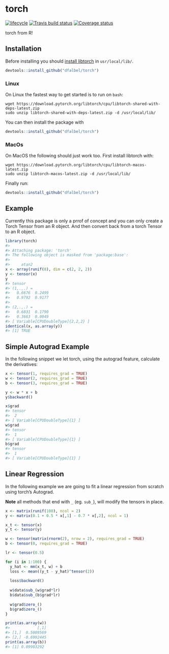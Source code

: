 
<!-- README.md is generated from README.Rmd. Please edit that file -->

# torch

[![lifecycle](https://img.shields.io/badge/lifecycle-experimental-orange.svg)](https://www.tidyverse.org/lifecycle/#experimental)
[![Travis build
status](https://travis-ci.org/dfalbel/torch.svg?branch=master)](https://travis-ci.org/dfalbel/torch)
[![Coverage
status](https://codecov.io/gh/dfalbel/torch/branch/master/graph/badge.svg)](https://codecov.io/github/dfalbel/torch?branch=master)

torch from R\!

## Installation

Before installing you should [install libtorch](https://pytorch.org/) in
`usr/local/lib/`.

``` r
devtools::install_github("dfalbel/torch")
```

### Linux

On Linux the fastest way to get started is to run on
    `bash`:

    wget https://download.pytorch.org/libtorch/cpu/libtorch-shared-with-deps-latest.zip
    sudo unzip libtorch-shared-with-deps-latest.zip -d /usr/local/lib/

You can then install the package with

``` r
devtools::install_github("dfalbel/torch")
```

### MacOs

On MacOS the following should just work too. First install libtorch
with:

    wget https://download.pytorch.org/libtorch/cpu/libtorch-macos-latest.zip
    sudo unzip libtorch-macos-latest.zip -d /usr/local/lib/

Finally run:

``` r
devtools::install_github("dfalbel/torch")
```

## Example

Currently this package is only a prrof of concept and you can only
create a Torch Tensor from an R object. And then convert back from a
torch Tensor to an R object.

``` r
library(torch)
#> 
#> Attaching package: 'torch'
#> The following object is masked from 'package:base':
#> 
#>     atan2
x <- array(runif(8), dim = c(2, 2, 2))
y <- tensor(x)
y
#> tensor 
#> (1,.,.) = 
#>   0.6676  0.2499
#>   0.9792  0.9177
#> 
#> (2,.,.) = 
#>   0.6831  0.1790
#>   0.3663  0.0049
#> [ Variable[CPUDoubleType]{2,2,2} ]
identical(x, as.array(y))
#> [1] TRUE
```

## Simple Autograd Example

In the following snippet we let torch, using the autograd feature,
calculate the derivatives:

``` r
x <- tensor(1, requires_grad = TRUE)
w <- tensor(2, requires_grad = TRUE)
b <- tensor(3, requires_grad = TRUE)

y <- w * x + b
y$backward()

x$grad
#> tensor 
#>  2
#> [ Variable[CPUDoubleType]{1} ]
w$grad
#> tensor 
#>  1
#> [ Variable[CPUDoubleType]{1} ]
b$grad
#> tensor 
#>  1
#> [ Variable[CPUDoubleType]{1} ]
```

## Linear Regression

In the following example we are going to fit a linear regression from
scratch using torch’s Autograd.

**Note** all methods that end with `_` (eg. `sub_`), will modify the
tensors in place.

``` r
x <- matrix(runif(100), ncol = 2)
y <- matrix(0.1 + 0.5 * x[,1] - 0.7 * x[,2], ncol = 1)

x_t <- tensor(x)
y_t <- tensor(y)

w <- tensor(matrix(rnorm(2), nrow = 2), requires_grad = TRUE)
b <- tensor(0, requires_grad = TRUE)

lr <- tensor(0.5)

for (i in 1:100) {
  y_hat <- mm(x_t, w) + b
  loss <- mean((y_t - y_hat)^tensor(2))
  
  loss$backward()
  
  w$data$sub_(w$grad*lr)
  b$data$sub_(b$grad*lr)
  
  w$grad$zero_()
  b$grad$zero_()
}

print(as.array(w))
#>            [,1]
#> [1,]  0.5009569
#> [2,] -0.6992445
print(as.array(b))
#> [1] 0.09903292
```

